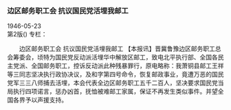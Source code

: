 ### 边区邮务职工会  抗议国民党活埋我邮工  

1946-05-23  
第2版()
专栏：

　　边区邮务职工会
    抗议国民党活埋我邮工
    【本报讯】晋冀鲁豫边区邮务职工总会筹委会，顷特为国民党反动派活埋华中解放区邮工，致电北平执行部、全国各民主党派、全国邮务职工，控诉反动派此种残暴罪行，原电略称：我萧铜县邮工王祥等三同志坚决执行政协决议，及和字第四号命令，恢复邮政事业，竟遭万恶的国民党军三三八师捕去活埋，本会代表全边区邮务职工五千二百人，坚决要求国民党当局执行四项诺言，惩办凶首，抚恤被难邮工家属，保证不再发生类似事件。并望全国各界予以声援支持。  
